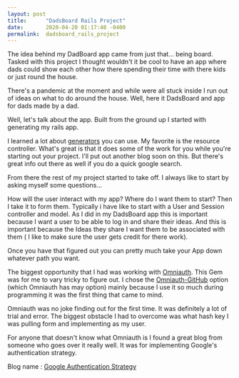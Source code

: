 ```yaml
---
layout: post
title:      "DadsBoard Rails Project"
date:       2020-04-20 01:17:48 -0400
permalink:  dadsboard_rails_project
---
```



The idea behind my DadBoard app came from just that... being board. Tasked with this project I thought wouldn't it be cool to have an app where dads could show each other how there spending their time with there kids or just round the house. 

There's a pandemic at the moment and while were all stuck inside I run out of ideas on what to do around the house. Well, here it DadsBoard and app for dads made by a dad.

Well, let's talk about the app. Built from the ground up I started with generating my rails app. 

I learned a lot about [generators](https://guides.rubyonrails.org/generators.html)  you can use. My favorite is the resource controller. What's great is that it does some of the work for you while you're starting out your project. I'll put out another blog soon on this. But there's great info out there as well if you do a quick google search.

From there the rest of my project started to take off. I always like to start by asking myself some questions... 

How will the user interact with my app?
Where do I want them to start?
Then I take it to form them. Typically i have like to start with a User and Session controller and model. As I did in my DadsBoard app this is important because I want a user to be able to log in and share their ideas. And this is important because the Ideas they share I want them to be associated with them ( I like to make sure the user gets credit for there work). 

Once you have that figured out you can pretty much take your App down whatever path you want. 

The biggest opportunity that I had was working with [Omniauth](https://github.com/omniauth/omniauth). This Gem was for me to vary tricky to figure out. I chose the [Omniauth-GitHub](https://github.com/omniauth/omniauth-github) option (which Omniauth has may option) mainly because I use it so much during programming it was the first thing that came to mind.

Omniauth was no joke finding out for the first time. It was definitely a lot of trial and error. The biggest obstacle I had to overcome was what hash key I was pulling form and implementing as my user. 

For anyone that doesn't know what Omniauth is I found a great blog from someone who goes over it really well. It was for implementing Google's authentication strategy. 

Blog name : [Google Authentication Strategy](https://medium.com/swlh/google-authentication-strategy-for-rails-5-application-cd37947d2b1b)




